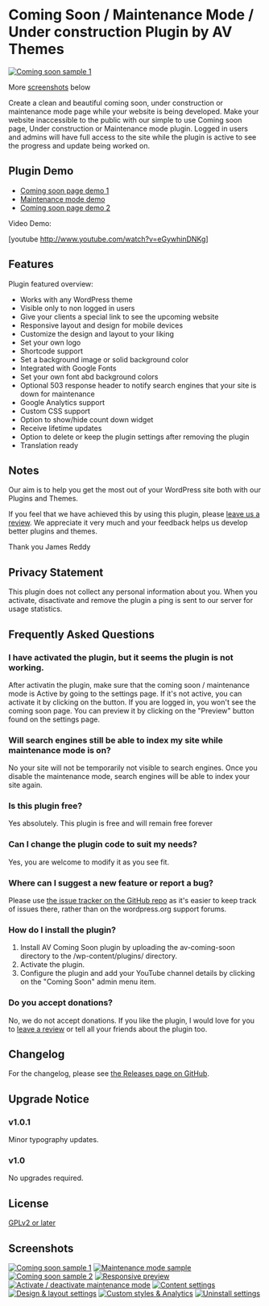 # Coming Soon / Maintenance Mode / Under construction Plugin by AV Themes

[![Coming soon sample 1](https://i.imgur.com/fAY8FCk.png)](https://i.imgur.com/fAY8FCk.png, "Coming soon sample 1")

More [screenshots](https://github.com/avthemes/coming-soon#screenshots) below

Create a clean and beautiful coming soon, under construction or maintenance mode page while your website is being developed. Make your website inaccessible to the public with our simple to use Coming soon page, Under construction or Maintenance mode plugin. Logged in users and admins will have full access to the site while the plugin is active to see the progress and update being worked on.

## Plugin Demo

* [Coming soon page demo 1]()
* [Maintenance mode demo]()
* [Coming soon page demo 2]()

Video Demo:

[youtube http://www.youtube.com/watch?v=eGywhinDNKg]

## Features

Plugin featured overview:

* Works with any WordPress theme
* Visible only to non logged in users
* Give your clients a special link to see the upcoming website
* Responsive layout and design for mobile devices
* Customize the design and layout to your liking
* Set your own logo
* Shortcode support
* Set a background image or solid background color
* Integrated with Google Fonts
* Set your own font abd background colors
* Optional 503 response header to notify search engines that your site is down for maintenance
* Google Analytics support
* Custom CSS support
* Option to show/hide count down widget
* Receive lifetime updates
* Option to delete or keep the plugin settings after removing the plugin
* Translation ready

## Notes

Our aim is to help you get the most out of your WordPress site both with our Plugins and Themes. 

If you feel that we have achieved this by using this plugin, please [leave us a review](https://wordpress.org/support/plugin/av-coming-soon/reviews/#new-post). We appreciate it very much and your feedback helps us develop better plugins and themes.

Thank you
James Reddy

## Privacy Statement

This plugin does not collect any personal information about you. When you activate, disactivate and remove the plugin a ping is sent to our server for usage statistics.

## Frequently Asked Questions

### I have activated the plugin, but it seems the plugin is not working.

After activatin the plugin, make sure that the coming soon / maintenance mode is Active by going to the settings page. If it's not active, you can activate it by clicking on the button. If you are logged in, you won't see the coming soon page. You can preview it by clicking on the "Preview" button found on the settings page.

### Will search engines still be able to index my site while maintenance mode is on?

No your site will not be temporarily not visible to search engines. Once you disable the maintenance mode, search engines will be able to index your site again.

### Is this plugin free?

Yes absolutely. This plugin is free and will remain free forever

### Can I change the plugin code to suit my needs?

Yes, you are welcome to modify it as you see fit.

### Where can I suggest a new feature or report a bug?

Please use [the issue tracker on the GitHub repo](https://github.com/avthemes/coming-soon/issues) as it's easier to keep track of issues there, rather than on the wordpress.org support forums.

### How do I install the plugin?

1. Install AV Coming Soon plugin by uploading the av-coming-soon directory to the /wp-content/plugins/ directory.
2. Activate the plugin.
3. Configure the plugin and add your YouTube channel details by clicking on the "Coming Soon" admin menu item.

### Do you accept donations?

No, we do not accept donations. If you like the plugin, I would love for you to [leave a review](https://wordpress.org/support/plugin/av-coming-soon/reviews/#new-post) or tell all your friends about the plugin too.

## Changelog

For the changelog, please see [the Releases page on GitHub](https://github.com/avthemes/coming-soon/releases).

## Upgrade Notice

### v1.0.1
Minor typography updates.

### v1.0
No upgrades required.

## License
[GPLv2 or later](https://www.gnu.org/licenses/old-licenses/gpl-2.0.en.html)

## Screenshots

[![Coming soon sample 1](https://i.imgur.com/fAY8FCk.png)](https://i.imgur.com/fAY8FCk.png, "Coming soon sample 1")
[![Maintenance mode sample](https://i.imgur.com/34BSiW6.png)](https://i.imgur.com/34BSiW6.png, "Maintenance mode sample")
[![Coming soon sample 2](https://i.imgur.com/8kxMPNW.png)](https://i.imgur.com/8kxMPNW.png, "Coming soon sample 2")
[![Responsive preview](https://i.imgur.com/ZIpXl6Z.png)](https://i.imgur.com/ZIpXl6Z.png, "Responsive preview")
[![Activate / deactivate maintenance mode](https://i.imgur.com/65ZJLaP.png)](https://i.imgur.com/65ZJLaP.png, "Activate / deactivate maintenance mode")
[![Content settings](https://i.imgur.com/8VTUmBE.png)](https://i.imgur.com/8VTUmBE.png, "Content settings")
[![Design & layout settings](https://i.imgur.com/DVknNqR.png)](https://i.imgur.com/DVknNqR.png, "Design & layout settings")
[![Custom styles & Analytics](https://i.imgur.com/G89ky6w.png)](https://i.imgur.com/G89ky6w.png, "Custom styles & Analytics")
[![Uninstall settings](https://i.imgur.com/C6dhN9I.png)](https://i.imgur.com/C6dhN9I.png, "Uninstall settings")